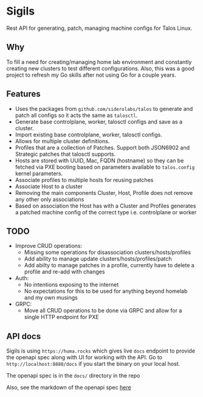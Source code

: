 # Sigils

Rest API for generating, patch, managing machine configs for Talos Linux.

## Why

To fill a need for creating/managing home lab environment and constantly creating new clusters to test different configurations.
Also, this was a good project to refresh my Go skills after not using Go for a couple years.

## Features

* Uses the packages from `github.com/siderolabs/talos` to generate and patch all configs so it acts the same as `talosctl`.
* Generate base controlplane, worker, talosctl configs and save as a cluster.
* Import existing base controlplane, worker, talosctl configs.
* Allows for multiple cluster definitions.
* Profiles that are a collection of Patches. Support both JSON6902 and Strategic patches that talosctl supports.
* Hosts are stored with UUID, Mac, FQDN (hostname) so they can be fetched via PXE booting based on parameters available to `talos.config` kernel parameters.
* Associate profiles to multiple hosts for reusing patches
* Associate Host to a cluster
* Removing the main components Cluster, Host, Profile does not remove any other only associations
* Based on association the Host has with a Cluster and Profiles generates a patched machine config of the correct type i.e. controlplane or worker


## TODO

* Improve CRUD operations:
    * Missing some operations for disassociation clusters/hosts/profiles
    * Add ability to manage update clusters/hosts/profiles/patch
    * Add abilty to manage patches in a profile, currently have to delete a profile and re-add with changes
* Auth:
    * No intentions exposing to the internet
    * No expectations for this to be used for anything beyond homelab and my own musings
* GRPC:
    * Move all CRUD operations to be done via GRPC and allow for a single HTTP endpoint for PXE

## API docs

Sigils is using `https://huma.rocks` which gives live `docs` endpoint to provide the openapi spec along with UI for working with the API. Go to `http://localhost:8888/docs` if you start the binary on your local host.

The openapi spec is in the `docs/` directory in the repo

Also, see the markdown of the openapi spec [here](API.md)
